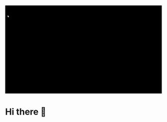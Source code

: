 ![Portfolio gif](https://github.com/Ryukemeister/Ryukemeister/blob/main/Git%20into-1.gif)

# Hi there 👋 

